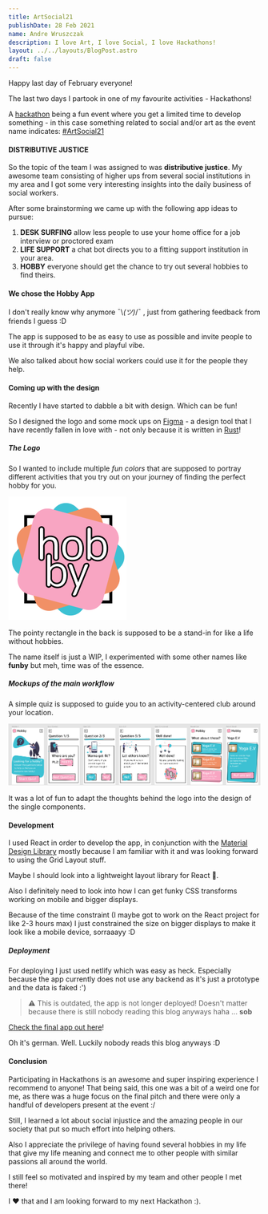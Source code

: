 ```yaml
---
title: ArtSocial21
publishDate: 28 Feb 2021
name: Andre Wruszczak
description: I love Art, I love Social, I love Hackathons!
layout: ../../layouts/BlogPost.astro
draft: false 
---
```


Happy last day of February everyone!

The last two days I partook in one of my favourite activities - Hackathons!

A [hackathon](https://en.wikipedia.org/wiki/Hackathon) being a fun event where you get a limited time to develop
something - in this case something related to social and/or art as the event name indicates:
 [#ArtSocial21](https://artsocial21.org/)

#### DISTRIBUTIVE JUSTICE

So the topic of the team I was assigned to was **distributive justice**.
My awesome team consisting of higher ups from several social institutions in my area and I got some very interesting
insights into the daily business of social workers.

After some brainstorming we came up with the following app ideas to pursue:
1. **DESK SURFING** allow less people to use your home office for a job interview or proctored exam
2. **LIFE SUPPORT** a chat bot directs you to a fitting support institution in your area.
3. **HOBBY** everyone should get the chance to try out several hobbies to find theirs.

#### We chose the Hobby App

I don't really know why anymore ¯\\_(ツ)_/¯ , just from gathering feedback from friends I guess :D

The app is supposed to be as easy to use as possible and invite people to use it through it's happy and playful vibe.

We also talked about how social workers could use it for the people they help.

#### Coming up with the design

Recently I have started to dabble a bit with design. Which can be fun!

So I designed the logo and some mock ups on [Figma](https://www.figma.com/) - a design tool that I have
recently fallen in love with - not only because it is written in [Rust](https://www.figma.com/blog/rust-in-production-at-figma/)!

##### The Logo

So I wanted to include multiple *fun colors* that are supposed to portray different activities that you try out on
your journey of finding the perfect hobby for you.

![hobby logo](/assets/blog/artsocialhackathon/hobbyLogo.png)

The pointy rectangle in the back is supposed to be a stand-in for like a life without hobbies.

The name itself is just a WIP, I experimented with some other names like **funby** but meh, time was of the essence.

##### Mockups of the main workflow

A simple quiz is supposed to guide you to an activity-centered club around your location.

![hobby workflow](/assets/blog/artsocialhackathon/hobbyWorkflow.png)


It was a lot of fun to adapt the thoughts behind the logo into the design of the single components.

#### Development

I used React in order to develop the app, in conjunction with the [Material Design Library](https://material-ui.com/)
mostly because I am familiar with it and was looking forward to using the Grid Layout stuff.

Maybe I should look into a lightweight layout library for React 🤔.

Also I definitely need to look into how I can get funky CSS transforms working on mobile and bigger displays.

Because of the time constraint (I maybe got to work on the React project for like 2-3 hours max) I just constrained
the size on bigger displays to make it look like a mobile device, sorraaayy :D

##### Deployment

For deploying I just used netlify which was easy as heck.
Especially because the app currently does not use any backend as it's just a prototype and the data is faked :')

> ⚠️ This is outdated, the app is not longer deployed!
> Doesn't matter because there is still nobody reading this blog anyways haha ... **sob**

[Check the final app out here](https://eloquent-yalow-693b2c.netlify.app)!

Oh it's german. Well. Luckily nobody reads this blog anyways :D

#### Conclusion

Participating in Hackathons is an awesome and super inspiring experience I recommend to anyone!
That being said, this one was a bit of a weird one for me, as there was a huge focus on the final pitch and there
were only a handful of developers present at the event :/

Still, I learned a lot about social injustice and the amazing people in our society that put so much effort into
helping others.

Also I appreciate the privilege of having found several hobbies in my life that give my life meaning and connect
me to other people with similar passions all around the world.

I still feel so motivated and inspired by my team and other people I met there!

I ❤ that and I am looking forward to my next Hackathon :).
